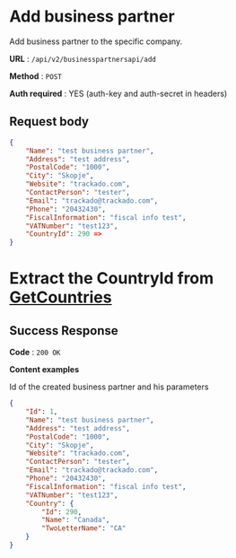 # Add business partner

Add business partner to the specific company.

**URL** : `/api/v2/businesspartnersapi/add`

**Method** : `POST`

**Auth required** : YES (auth-key and auth-secret in headers)

## Request body

```json
{
    "Name": "test business partner",
    "Address": "test address",
    "PostalCode": "1000",
    "City": "Skopje",
    "Website": "trackado.com",
    "ContactPerson": "tester",
    "Email": "trackado@trackado.com",
    "Phone": "20432430",
    "FiscalInformation": "fiscal info test",
    "VATNumber": "test123",
    "CountryId": 290 => 
}
```
# Extract the CountryId from [GetCountries](https://github.com/jovanhorvat/trackado-open-api/blob/master/general/get-countries.md)

## Success Response

**Code** : `200 OK`

**Content examples**

Id of the created business partner and his parameters

```json
{
    "Id": 1,
    "Name": "test business partner",
    "Address": "test address",
    "PostalCode": "1000",
    "City": "Skopje",
    "Website": "trackado.com",
    "ContactPerson": "tester",
    "Email": "trackado@trackado.com",
    "Phone": "20432430",
    "FiscalInformation": "fiscal info test",
    "VATNumber": "test123",
    "Country": {
        "Id": 290,
        "Name": "Canada",
        "TwoLetterName": "CA"
    }
}
```
